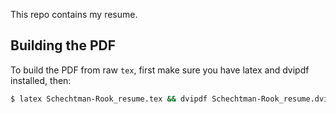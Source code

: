 This repo contains my resume.

## Building the PDF
To build the PDF from raw `tex`, first make sure you have latex and
dvipdf installed, then:
```bash
$ latex Schechtman-Rook_resume.tex && dvipdf Schechtman-Rook_resume.dvi
```
